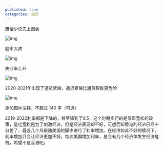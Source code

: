 ```yaml
---
published: true
categories: 经济
---
```

废话少说先上图表

![img](https://picx.zhimg.com/80/v2-a57f6f049d24a88e9b86409f05573fb0_720w.png?source=d16d100b)





股市大跌

![img](https://pic1.zhimg.com/80/v2-9e0aca8153f31d10f3fc3f5344f5898c_720w.png?source=d16d100b)





失业率上升

![img](https://picx.zhimg.com/80/v2-048ade99272cfd1deec72d2ab358666e_720w.png?source=d16d100b)





2020-2021年出现了通货紧缩，通货紧缩比通货膨胀更危险

![img](https://picx.zhimg.com/80/v2-ce8dbde45ae414aacf9c0453ee2454b9_720w.png?source=d16d100b)





添加图片注释，不超过 140 字（可选）

2019-2022利率都是下降的，甚至降到了0.5，这个时期实行的是货币宽松的政策，量化宽松是为了刺激经济，但是经济表现却不好，可想而知香港的经济已经十分差了，最近几个月跟随美国的脚步进行了利率增加。在经济如此不好的情况下，利率增加只会让经济更加不好。每次美国增加利率，总会有几个经济体发生经济危机，希望不是香港吧。